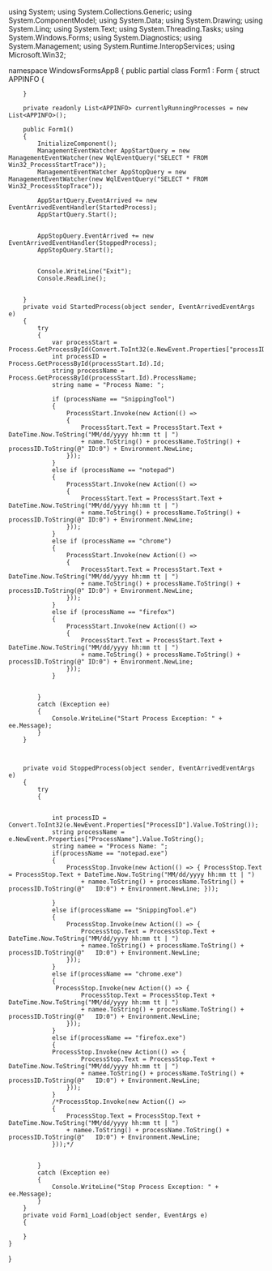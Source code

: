 using System;
using System.Collections.Generic;
using System.ComponentModel;
using System.Data;
using System.Drawing;
using System.Linq;
using System.Text;
using System.Threading.Tasks;
using System.Windows.Forms;
using System.Diagnostics;
using System.Management;
using System.Runtime.InteropServices;
using Microsoft.Win32;

namespace WindowsFormsApp8
{
    public partial class Form1 : Form
    {
        struct APPINFO
        {

        }

        private readonly List<APPINFO> currentlyRunningProcesses = new List<APPINFO>();

        public Form1()
        {
            InitializeComponent();
            ManagementEventWatcher AppStartQuery = new ManagementEventWatcher(new WqlEventQuery("SELECT * FROM Win32_ProcessStartTrace"));
            ManagementEventWatcher AppStopQuery = new ManagementEventWatcher(new WqlEventQuery("SELECT * FROM Win32_ProcessStopTrace"));

            AppStartQuery.EventArrived += new EventArrivedEventHandler(StartedProcess);
            AppStartQuery.Start();


            AppStopQuery.EventArrived += new EventArrivedEventHandler(StoppedProcess);
            AppStopQuery.Start();


            Console.WriteLine("Exit");
            Console.ReadLine();


        }
        private void StartedProcess(object sender, EventArrivedEventArgs e)
        {
            try
            {
                var processStart = Process.GetProcessById(Convert.ToInt32(e.NewEvent.Properties["processID"].Value.ToString()));
                int processID = Process.GetProcessById(processStart.Id).Id;
                string processName = Process.GetProcessById(processStart.Id).ProcessName;
                string name = "Process Name: ";

                if (processName == "SnippingTool")
                {
                    ProcessStart.Invoke(new Action(() =>
                    {
                        ProcessStart.Text = ProcessStart.Text + DateTime.Now.ToString("MM/dd/yyyy hh:mm tt | ")
                        + name.ToString() + processName.ToString() + processID.ToString(@" ID:0") + Environment.NewLine;
                    }));
                }
                else if (processName == "notepad")
                {
                    ProcessStart.Invoke(new Action(() =>
                    {
                        ProcessStart.Text = ProcessStart.Text + DateTime.Now.ToString("MM/dd/yyyy hh:mm tt | ")
                        + name.ToString() + processName.ToString() + processID.ToString(@" ID:0") + Environment.NewLine;
                    }));
                }
                else if (processName == "chrome")
                {
                    ProcessStart.Invoke(new Action(() =>
                    {
                        ProcessStart.Text = ProcessStart.Text + DateTime.Now.ToString("MM/dd/yyyy hh:mm tt | ")
                        + name.ToString() + processName.ToString() + processID.ToString(@" ID:0") + Environment.NewLine;
                    }));
                }
                else if (processName == "firefox")
                {
                    ProcessStart.Invoke(new Action(() =>
                    {
                        ProcessStart.Text = ProcessStart.Text + DateTime.Now.ToString("MM/dd/yyyy hh:mm tt | ")
                        + name.ToString() + processName.ToString() + processID.ToString(@" ID:0") + Environment.NewLine;
                    }));
                }
               

            }
            catch (Exception ee)
            {
                Console.WriteLine("Start Process Exception: " + ee.Message);
            }
        }

        

        private void StoppedProcess(object sender, EventArrivedEventArgs e)
        {
            try
            {

                
                int processID = Convert.ToInt32(e.NewEvent.Properties["ProcessID"].Value.ToString());
                string processName = e.NewEvent.Properties["ProcessName"].Value.ToString();
                string namee = "Process Name: ";
                if(processName == "notepad.exe")
                {
                    ProcessStop.Invoke(new Action(() => { ProcessStop.Text = ProcessStop.Text + DateTime.Now.ToString("MM/dd/yyyy hh:mm tt | ") 
                        + namee.ToString() + processName.ToString() + processID.ToString(@"   ID:0") + Environment.NewLine; }));

                }
                else if(processName == "SnippingTool.e")
                {
                    ProcessStop.Invoke(new Action(() => {
                        ProcessStop.Text = ProcessStop.Text + DateTime.Now.ToString("MM/dd/yyyy hh:mm tt | ")
                        + namee.ToString() + processName.ToString() + processID.ToString(@"   ID:0") + Environment.NewLine;
                    }));
                }
                else if(processName == "chrome.exe")
                {
                 ProcessStop.Invoke(new Action(() => {
                        ProcessStop.Text = ProcessStop.Text + DateTime.Now.ToString("MM/dd/yyyy hh:mm tt | ")
                        + namee.ToString() + processName.ToString() + processID.ToString(@"   ID:0") + Environment.NewLine;
                    }));
                }
                else if(processName == "firefox.exe")
                {
                ProcessStop.Invoke(new Action(() => {
                        ProcessStop.Text = ProcessStop.Text + DateTime.Now.ToString("MM/dd/yyyy hh:mm tt | ")
                        + namee.ToString() + processName.ToString() + processID.ToString(@"   ID:0") + Environment.NewLine;
                    }));
                }
                /*ProcessStop.Invoke(new Action(() => 
                {
                    ProcessStop.Text = ProcessStop.Text + DateTime.Now.ToString("MM/dd/yyyy hh:mm tt | ")
                    + namee.ToString() + processName.ToString() + processID.ToString(@"   ID:0") + Environment.NewLine;
                }));*/


            }
            catch (Exception ee)
            {
                Console.WriteLine("Stop Process Exception: " + ee.Message);
            }
        }
        private void Form1_Load(object sender, EventArgs e)
        {

        }
    }
}
